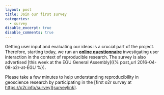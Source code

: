 ```yaml
---
layout: post
title: Join our first survey
categories:
  - survey
disable_excerpt: true
disable_comments: true
---
```


Getting user input and evaluating our ideas is a crucial part of the project. Therefore, starting today, we run an **[online questionnaire][surveylink]** investigating user interaction in the context of reproducible research. The survey is also advertised [this week at the EGU General Assembly]({% post_url 2016-04-08-o2r-at-EGU %}).

Please take a few minutes to help understanding reproducibility in geoscience research by participating in the [first o2r survey at https://o2r.info/survey][surveylink].

<!-- ![survey link QR code](/public/images/qrcode-o2rinfoslashsurvey.svg){:width="100px"} -->

[surveylink]: http://konkol.staff.ifgi.de/survey/index.php/811822?lang=en
